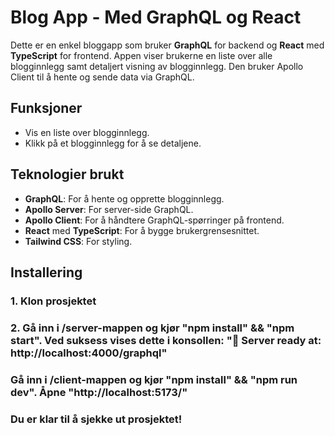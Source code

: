 # Blog App - Med GraphQL og React

Dette er en enkel bloggapp som bruker **GraphQL** for backend og **React** med **TypeScript** for frontend. Appen viser brukerne en liste over alle blogginnlegg samt detaljert visning av blogginnlegg. Den bruker Apollo Client til å hente og sende data via GraphQL.

## Funksjoner

- Vis en liste over blogginnlegg.
- Klikk på et blogginnlegg for å se detaljene.
<!-- - Opprett nye blogginnlegg. -->

## Teknologier brukt

- **GraphQL**: For å hente og opprette blogginnlegg.
- **Apollo Server**: For server-side GraphQL.
- **Apollo Client**: For å håndtere GraphQL-spørringer på frontend.
- **React** med **TypeScript**: For å bygge brukergrensesnittet.
- **Tailwind CSS**: For styling.

## Installering

### 1. Klon prosjektet

### 2. Gå inn i /server-mappen og kjør "npm install" && "npm start". Ved suksess vises dette i konsollen: "🚀 Server ready at: http://localhost:4000/graphql"

### Gå inn i /client-mappen og kjør "npm install" && "npm run dev". Åpne "http://localhost:5173/"

### Du er klar til å sjekke ut prosjektet!
